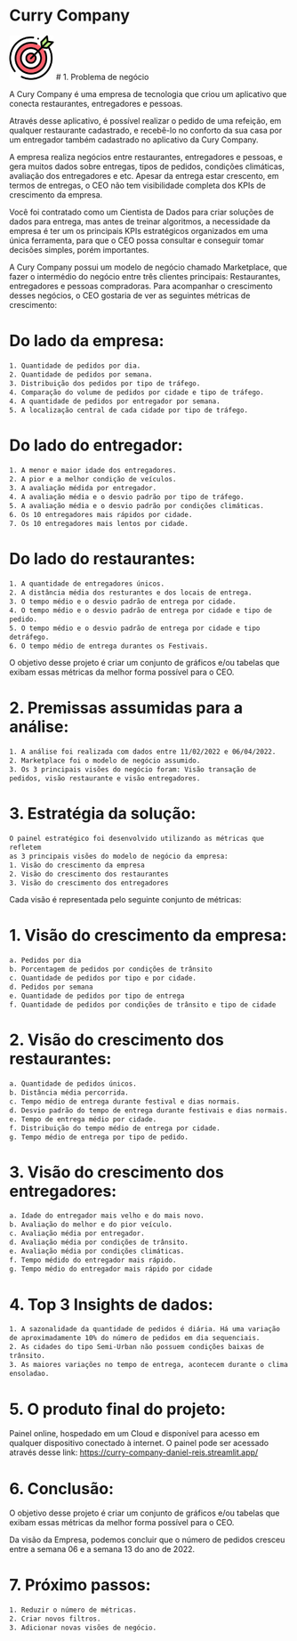 # Curry Company
<img src="1701680.png" width="80" /> 
# 1. Problema de negócio
  
  A Cury Company é uma empresa de tecnologia que criou um aplicativo que conecta restaurantes, entregadores e pessoas.
  
  Através desse aplicativo, é possível realizar o pedido de uma refeição, em qualquer restaurante cadastrado, e recebê-lo no conforto da sua casa por 
  um entregador também cadastrado no aplicativo da Cury Company.
 
  A empresa realiza negócios entre restaurantes, entregadores e pessoas, e gera muitos dados sobre entregas, tipos de pedidos, condições
  climáticas, avaliação dos entregadores e etc. Apesar da entrega estar crescento, em termos de entregas, o CEO não tem visibilidade completa
  dos KPIs de crescimento da empresa.
  
  Você foi contratado como um Cientista de Dados para criar soluções de dados para entrega, mas antes de treinar algoritmos, a necessidade da
  empresa é ter um os principais KPIs estratégicos organizados em uma única ferramenta, para que o CEO possa consultar e conseguir tomar
  decisões simples, porém importantes.
  
  A Cury Company possui um modelo de negócio chamado Marketplace, que fazer o intermédio do negócio entre três clientes principais:
  Restaurantes, entregadores e pessoas compradoras.  Para acompanhar o crescimento desses negócios, o CEO gostaria de ver as seguintes
  métricas de crescimento:

# Do lado da empresa:
    1. Quantidade de pedidos por dia.
    2. Quantidade de pedidos por semana.
    3. Distribuição dos pedidos por tipo de tráfego.
    4. Comparação do volume de pedidos por cidade e tipo de tráfego.
    4. A quantidade de pedidos por entregador por semana.
    5. A localização central de cada cidade por tipo de tráfego.

# Do lado do entregador:
    1. A menor e maior idade dos entregadores.
    2. A pior e a melhor condição de veículos.
    3. A avaliação médida por entregador.
    4. A avaliação média e o desvio padrão por tipo de tráfego.
    5. A avaliação média e o desvio padrão por condições climáticas.
    6. Os 10 entregadores mais rápidos por cidade.
    7. Os 10 entregadores mais lentos por cidade.

# Do lado do restaurantes:
    1. A quantidade de entregadores únicos.
    2. A distância média dos resturantes e dos locais de entrega.
    3. O tempo médio e o desvio padrão de entrega por cidade.
    4. O tempo médio e o desvio padrão de entrega por cidade e tipo de pedido.
    5. O tempo médio e o desvio padrão de entrega por cidade e tipo detráfego.
    6. O tempo médio de entrega durantes os Festivais.

O objetivo desse projeto é criar um conjunto de gráficos e/ou tabelas que
exibam essas métricas da melhor forma possível para o CEO.

# 2. Premissas assumidas para a análise:
    1. A análise foi realizada com dados entre 11/02/2022 e 06/04/2022.
    2. Marketplace foi o modelo de negócio assumido.
    3. Os 3 principais visões do negócio foram: Visão transação de pedidos, visão restaurante e visão entregadores.

# 3. Estratégia da solução:
    O painel estratégico foi desenvolvido utilizando as métricas que refletem
    as 3 principais visões do modelo de negócio da empresa:
    1. Visão do crescimento da empresa
    2. Visão do crescimento dos restaurantes
    3. Visão do crescimento dos entregadores

Cada visão é representada pelo seguinte conjunto de métricas:

# 1. Visão do crescimento da empresa:
    a. Pedidos por dia
    b. Porcentagem de pedidos por condições de trânsito
    c. Quantidade de pedidos por tipo e por cidade.
    d. Pedidos por semana
    e. Quantidade de pedidos por tipo de entrega
    f. Quantidade de pedidos por condições de trânsito e tipo de cidade


# 2. Visão do crescimento dos restaurantes:
    a. Quantidade de pedidos únicos.
    b. Distância média percorrida.
    c. Tempo médio de entrega durante festival e dias normais.
    d. Desvio padrão do tempo de entrega durante festivais e dias normais.
    e. Tempo de entrega médio por cidade.
    f. Distribuição do tempo médio de entrega por cidade.
    g. Tempo médio de entrega por tipo de pedido.

# 3. Visão do crescimento dos entregadores:
    a. Idade do entregador mais velho e do mais novo.
    b. Avaliação do melhor e do pior veículo.
    c. Avaliação média por entregador.
    d. Avaliação média por condições de trânsito.
    e. Avaliação média por condições climáticas.
    f. Tempo médido do entregador mais rápido.
    g. Tempo médio do entregador mais rápido por cidade

# 4. Top 3 Insights de dados:
    1. A sazonalidade da quantidade de pedidos é diária. Há uma variação
    de aproximadamente 10% do número de pedidos em dia sequenciais.
    2. As cidades do tipo Semi-Urban não possuem condições baixas de trânsito.
    3. As maiores variações no tempo de entrega, acontecem durante o clima ensoladao.

# 5. O produto final do projeto:

Painel online, hospedado em um Cloud e disponível para acesso em
qualquer dispositivo conectado à internet.
O painel pode ser acessado através desse link: https://curry-company-daniel-reis.streamlit.app/

# 6. Conclusão:

O objetivo desse projeto é criar um conjunto de gráficos e/ou tabelas que
exibam essas métricas da melhor forma possível para o CEO.

Da visão da Empresa, podemos concluir que o número de pedidos
cresceu entre a semana 06 e a semana 13 do ano de 2022.

# 7. Próximo passos:
    1. Reduzir o número de métricas.
    2. Criar novos filtros.
    3. Adicionar novas visões de negócio.











